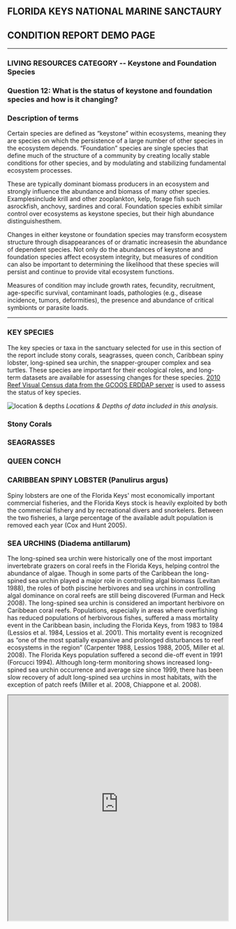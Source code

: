 ## FLORIDA KEYS NATIONAL MARINE SANCTAURY 
## CONDITION REPORT DEMO PAGE   
------
### LIVING RESOURCES CATEGORY -- Keystone and Foundation Species

### Question 12: What is the status of keystone and foundation species and how is it changing?

### Description of terms 

Certain species are defined as “keystone” within ecosystems, meaning they are species on which the persistence of a
large number of other species in the ecosystem depends. “Foundation” species are single species that define much of the structure of a community by creating locally stable conditions for other species, and by modulating and stabilizing fundamental ecosystem processes. 

These are typically dominant biomass producers in an ecosystem and strongly influence the abundance and biomass of many other species.
Examplesinclude krill and other zooplankton, kelp, forage fish such asrockfish, anchovy, sardines and coral. Foundation species exhibit similar control over ecosystems as keystone species, but their high abundance distinguishesthem.  

Changes in either keystone or foundation species may transform ecosystem structure through disappearances of or dramatic increasesin the abundance of dependent species. Not only do the abundances of keystone and foundation species affect ecosystem integrity, but measures of condition can also be important to  determining the likelihood that these species will persist and continue to provide vital ecosystem functions. 

Measures of condition may include growth rates, fecundity, recruitment, age-specific survival, contaminant loads, pathologies (e.g., disease incidence, tumors, deformities), the presence and abundance of critical symbionts or parasite loads.

---------
### KEY SPECIES
The key species or taxa in the sanctuary selected for use in this section of the report include stony corals, seagrasses, queen conch, Caribbean spiny lobster, long-spined sea urchin, the snapper-grouper complex and sea turtles. These species are important for their ecological roles, and long-term datasets are available for assessing changes for these species.
[2010 Reef Visual Census data from the GCOOS ERDDAP server](http://gcoos4.tamu.edu:8080/erddap/tabledap/fk2010.graph?longitude%2Clatitude%2Cdepth&time%3E=2010-11-12T00%3A00%3A00Z&time%3C=2010-11-19T00%3A00%3A00Z&.draw=markers&.marker=1%7C14&.color=0xCCCCCC&.colorBar=Rainbow%7C%7CLinear%7C0%7C30%7C&.land=over&.bgColor=0xffccccff) is used to assess the status of key species. 


![location & depths](http://gcoos4.tamu.edu:8080/erddap/tabledap/fk2010.htmlTable?longitude,latitude,depth&time%3E=2010-11-12T00%3A00%3A00Z&time%3C=2010-11-19T00%3A00%3A00Z&.draw=markers&.marker=1%7C14&.color=0xCCCCCC&.colorBar=Rainbow%7C%7CLinear%7C0%7C30%7C&.land=over&.bgColor=0xffccccff)
*Locations & Depths of data included in this analysis.*

### Stony Corals



### SEAGRASSES 



### QUEEN CONCH 


### CARIBBEAN SPINY LOBSTER (Panulirus argus) 

Spiny lobsters are one of the Florida Keys' most economically important commercial fisheries, and the Florida Keys stock is heavily exploited by both the commercial fishery and by recreational divers and snorkelers. Between the two fisheries, a large percentage of the available adult population is removed each year (Cox and Hunt 2005). 


### SEA URCHINS (Diadema antillarum)

The long-spined sea urchin were historically one of the most important invertebrate grazers on coral reefs in the Florida Keys, helping control the abundance of algae. Though in some parts of the Caribbean the long-spined sea urchin played a major role in controlling algal biomass (Levitan 1988), the roles of both piscine herbivores and sea urchins in controlling algal dominance on coral reefs are still being discovered (Furman and Heck 2008). The long-spined sea urchin is considered an important herbivore on Caribbean coral reefs. Populations, especially in areas where overfishing has reduced populations of herbivorous fishes, suffered a mass mortality event in the Caribbean basin, including the Florida Keys, from 1983 to 1984 (Lessios et al. 1984, Lessios et al. 2001). This mortality event is recognized as “one of the most spatially expansive and prolonged disturbances to reef ecosystems in the region” (Carpenter 1988, Lessios 1988, 2005, Miller et al. 2008). The Florida Keys population suffered a second die-off event in 1991 (Forcucci 1994). Although long-term monitoring shows increased long-spined sea urchin occurrence and average size since 1999, there has been slow recovery of adult long-spined sea urchins in most habitats, with the exception of patch reefs (Miller et al. 2008, Chiappone et al. 2008). 

<iframe src="https://raw.githubusercontent.com/marinebon/info-fk/master/docs/modals/long-spinned-black-sea-urchin.html" width='100%' height='516'>
</iframe>

